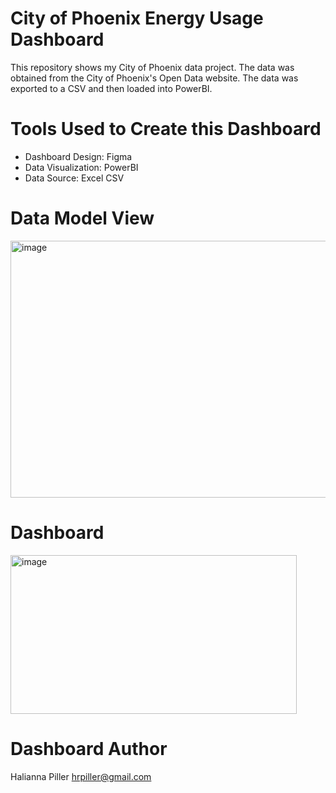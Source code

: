 # City of Phoenix Energy Usage Dashboard
This repository shows my City of Phoenix data project. The data was obtained from the City of Phoenix's Open Data website. The data was exported to a CSV and then loaded into PowerBI. 

# Tools Used to Create this Dashboard
- Dashboard Design: Figma
- Data Visualization: PowerBI
- Data Source: Excel CSV

# Data Model View
<img width="507" height="411" alt="image" src="https://github.com/user-attachments/assets/2604f235-ed01-426a-9252-1ec2c6e56d95" />

# Dashboard 
<img width="458" height="254" alt="image" src="https://github.com/user-attachments/assets/6a417986-a18e-4b50-a744-217f51e5aa06" />

# Dashboard Author
Halianna Piller
hrpiller@gmail.com 
